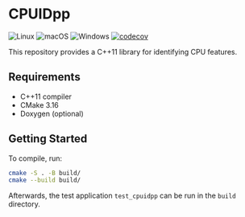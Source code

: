 # CPUIDpp

![Linux](https://github.com/sergiud/cpuidpp/actions/workflows/linux.yml/badge.svg)
![macOS](https://github.com/sergiud/cpuidpp/actions/workflows/macos.yml/badge.svg)
![Windows](https://github.com/sergiud/cpuidpp/actions/workflows/windows.yml/badge.svg)
[![codecov](https://codecov.io/gh/sergiud/cpuidpp/branch/master/graph/badge.svg?token=7TS1PO9WDD)](https://codecov.io/gh/sergiud/cpuidpp)

This repository provides a C++11 library for identifying CPU features.

## Requirements

* C++11 compiler
* CMake 3.16
* Doxygen (optional)

## Getting Started

To compile, run:

```bash
cmake -S . -B build/
cmake --build build/
```
Afterwards, the test application `test_cpuidpp` can be run in the `build`
directory.
